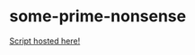 # some-prime-nonsense

[Script hosted here!](http://tylerhanyinwang.com/companions/some-prime-nonsense)
